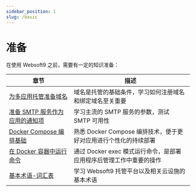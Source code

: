 ```yaml
---
sidebar_position: 1
slug: /basic
---
```


# 准备

在使用 Websoft9 之前，需要有一定的知识准备：

| 章节              | 描述                                                     |
| ----------------- | -------------------------------------------------------- |
| [为多应用托管准备域名](./domains)   |  域名是托管的基础条件，学习如何注册域名和绑定域名至关重要  |
| [准备 SMTP 服务作为应用的通知项](./smtps)   |  学习主流的 SMTP 服务的参数，测试 SMTP 可用性  |
| [Docker Compose 编排基础](./starter)   |  熟悉 Docker Compose 编排技术，便于更好对应用进行个性化的持续部署 |
| [在 Docker 容器中运行命令](./starter)   |  通过 Docker exec 模式运行命令，是部署应用程序后管理工作中重要的操作  |
| [基本术语-词汇表](./glossary)   |  学习 Websoft9 托管平台以及相关云设施的基本术语 |


